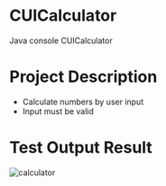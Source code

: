 # CUICalculator
Java console CUICalculator
# Project Description
- Calculate numbers by user input
- Input must be valid
# Test Output Result
![calculator](https://user-images.githubusercontent.com/45649966/159747271-88561239-b019-4729-9736-db1a4b89f725.PNG)
